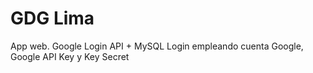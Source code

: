 GDG Lima
========
 
App web. Google Login API + MySQL 
Login empleando cuenta Google, Google API Key y Key Secret

